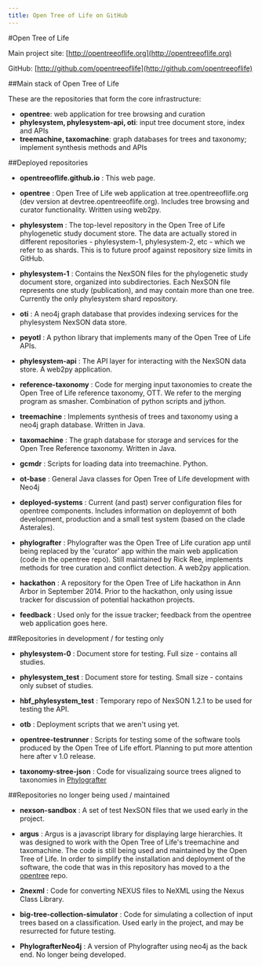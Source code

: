 ```yaml
---
title: Open Tree of Life on GitHub
---
```


#Open Tree of Life

Main project site: [http://opentreeoflife.org](http://opentreeoflife.org)

GitHub: [http://github.com/opentreeoflife](http://github.com/opentreeoflife)

##Main stack of Open Tree of Life

These are the repositories that form the core infrastructure:

* **opentree**: web application for tree browsing and curation
* **phylesystem, phylesystem-api, oti**: input tree document store, index and APIs
* **treemachine, taxomachine**: graph databases for trees and taxonomy; implement synthesis methods and APIs

##Deployed repositories

* **opentreeoflife.github.io** : This web page.

* **opentree** : Open Tree of Life web application at  tree.opentreeoflife.org (dev version at devtree.opentreeoflife.org). Includes tree browsing and curator functionality. Written using web2py.  

* **phylesystem** : The top-level repository in the Open Tree of Life phylogenetic study document store. The data are actually stored in different repositories - phylesystem-1, phylesystem-2, etc - which we refer to as shards. This is to future proof against repository size limits in GitHub. 

* **phylesystem-1** : 
Contains the NexSON files for the phylogenetic study document store, organized into subdirectories. Each NexSON file represents one study (publication), and may contain more than one tree. Currently the only phylesystem shard repository. 

* **oti** : A neo4j graph database that provides indexing services for the phylesystem NexSON data store. 

* **peyotl** : A python library that implements many of the Open Tree of Life APIs. 

* **phylesystem-api** : The API layer for interacting with the NexSON data store. A web2py application. 

* **reference-taxonomy** : Code for merging input taxonomies to create the Open Tree of Life reference taxonomy, OTT. We refer to the merging program as smasher. Combination of python scripts and jython. 

* **treemachine** : Implements synthesis of trees and taxonomy using a neo4j graph database. Written in Java.

* **taxomachine** : The graph database for storage and services for the Open Tree Reference taxonomy. Written in Java.

* **gcmdr** : Scripts for loading data into treemachine. Python.

* **ot-base** : General Java classes for Open Tree of Life development with Neo4j

* **deployed-systems** : Current (and past) server configuration files for opentree components. Includes information on deployemnt of both development, production and a small test system (based on the clade Asterales).  

* **phylografter** : Phylografter was the Open Tree of Life curation app until being replaced by the 'curator' app within the main web application (code in the opentree repo). Still maintained by Rick Ree, implements methods for tree curation and conflict detection. A web2py application.  

* **hackathon** : A repository for the Open Tree of Life hackathon in Ann Arbor in September 2014. Prior to the hackathon, only using issue tracker for discussion of potential hackathon projects. 

* **feedback** : Used only for the issue tracker; feedback from the opentree web application goes here. 


##Repositories in development / for testing only 
* **phylesystem-0** : Document store for testing. Full size - contains all studies. 

* **phylesystem_test** : Document store for testing. Small size - contains only subset of studies. 

* **hbf_phylesystem_test** : Temporary repo of NexSON 1.2.1 to be used for testing the API. 

* **otb** : Deployment scripts that we aren't using yet.

* **opentree-testrunner** : Scripts for testing some of the software tools produced by the Open Tree of Life effort. Planning to put more attention here after v 1.0 release. 

* **taxonomy-stree-json** : Code for visualizaing source trees aligned to taxonomies in [Phylografter](https://github.com/OpenTreeOfLife/phylografter)

##Repositories no longer being used / maintained
* **nexson-sandbox** : 
A set of test NexSON files that we used early in the project. 

* **argus** : 
Argus is a javascript library for displaying large hierarchies. It was designed to work with the Open Tree of Life's treemachine and taxomachine.  The code is still being used and maintained by the Open Tree of Life. In order to simplify the installation and deployment of the software, the code that 
was in this repository has moved to a the [opentree](https://github.com/OpenTreeOfLife/opentree) repo.

* **2nexml** : 
Code for converting NEXUS files to NeXML using the Nexus Class Library. 

* **big-tree-collection-simulator** : 
Code for simulating a collection of input trees based on a classification. Used early in the project, and may be resurrected for future testing. 

* **PhylografterNeo4j** : 
A version of Phylografter using neo4j as the back end. No longer being developed. 

